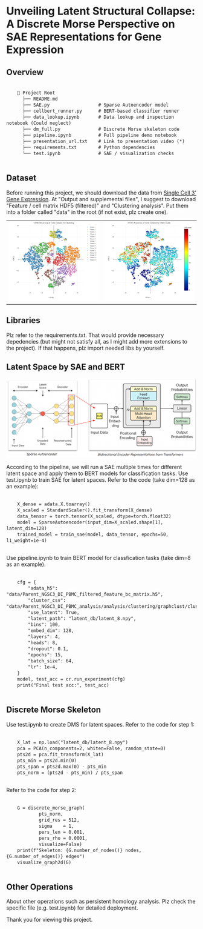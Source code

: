 # Unveiling Latent Structural Collapse: A Discrete Morse Perspective on SAE Representations for Gene Expression

## Overview
<pre>
  <code>
    📁 Project Root
      ├── README.md                
      ├── SAE.py                  # Sparse Autoencoder model 
      ├── cellbert_runner.py      # BERT-based classifier runner
      ├── data_lookup.ipynb       # Data lookup and inspection notebook (Could neglect)
      ├── dm_full.py              # Discrete Morse skeleton code
      ├── pipeline.ipynb          # Full pipeline demo notebook 
      ├── presentation_url.txt    # Link to presentation video (*)
      ├── requirements.txt        # Python dependencies
      └── test.ipynb              # SAE / visualization checks
  </code>
</pre>

## Dataset
Before running this project, we should download the data from [Single Cell 3' Gene Expression](https://www.10xgenomics.com/datasets/pbm-cs-from-a-healthy-donor-whole-transcriptome-analysis-3-1-standard-4-0-0).
At "Output and supplemental files", I suggest to download "Feature / cell matrix HDF5 (filtered)" and "Clustering analysis". Put them into a folder called "data" in the root (if not exist, plz create one).
<p align="center">
  <table>
    <tr>
      <td align="center"><img src="images/newplot.png" alt="t-SNE Projection of Cells Colored by Clustering" width="500"/></td>
      <td align="center"><img src="images/newplotden.png" alt="t-SNE Projection of Cells Colored by UMI Counts" width="500"/></td>
    </tr>
  </table>
</p>

## Libraries
Plz refer to the requirements.txt. That would provide necessary depedencies (but might not satisfy all, as I might add more extensions to the project). If that happens, plz import needed libs by yourself.

## Latent Space by SAE and BERT
<p align="center">
  <img src="images/struct.png" alt="Pipeline Overview: SAE + BERT" width="800"/>
</p>
According to the pipeline, we will run a SAE multiple times for different latent space and apply them to BERT models for classification tasks. 
Use test.ipynb to train SAE for latent spaces. Refer to the code (take dim=128 as an example):
<pre>
  <code>
    X_dense = adata.X.toarray()
    X_scaled = StandardScaler().fit_transform(X_dense)
    data_tensor = torch.tensor(X_scaled, dtype=torch.float32)
    model = SparseAutoencoder(input_dim=X_scaled.shape[1], latent_dim=128)
    trained_model = train_sae(model, data_tensor, epochs=50, l1_weight=1e-4)
  </code>
</pre>

Use pipeline.ipynb to train BERT model for classfication tasks (take dim=8 as an example).
<pre>
  <code>
    cfg = {
        "adata_h5": "data/Parent_NGSC3_DI_PBMC_filtered_feature_bc_matrix.h5",
        "cluster_csv": "data/Parent_NGSC3_DI_PBMC_analysis/analysis/clustering/graphclust/clusters.csv",
        "use_latent": True,
        "latent_path": "latent_db/latent_8.npy",
        "bins": 100,
        "embed_dim": 128,
        "layers": 4,
        "heads": 8,
        "dropout": 0.1,
        "epochs": 15,
        "batch_size": 64,
        "lr": 1e-4,
    }
    model, test_acc = cr.run_experiment(cfg)
    print("Final test acc:", test_acc)
  </code>
</pre>

## Discrete Morse Skeleton
Use test.ipynb to create DMS for latent spaces. Refer to the code for step 1:
<pre>
  <code>
    X_lat = np.load("latent_db/latent_8.npy") 
    pca = PCA(n_components=2, whiten=False, random_state=0)
    pts2d = pca.fit_transform(X_lat)             
    pts_min = pts2d.min(0)
    pts_span = pts2d.max(0) - pts_min
    pts_norm = (pts2d - pts_min) / pts_span   
  </code>
</pre>
Refer to the code for step 2:
<pre>
  <code>
    G = discrete_morse_graph(
            pts_norm,
            grid_res = 512,
            sigma    = 1,
            pers_len = 0.001, 
            pers_rho = 0.0001,
            visualize=False)
    print(f"Skeleton: {G.number_of_nodes()} nodes, {G.number_of_edges()} edges")
    visualize_graph2d(G)   
  </code>
</pre>
## Other Operations
About other operations such as persistent homology analysis. Plz check the specific file (e.g. test.ipynb) for detailed deployment.

Thank you for viewing this project.

